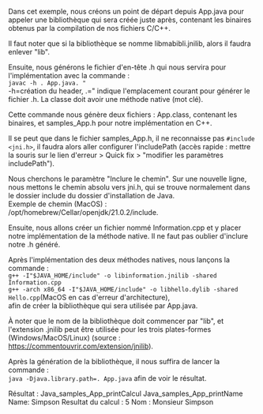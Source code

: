 Dans cet exemple, nous créons un point de départ depuis App.java pour appeler une bibliothèque qui sera créée juste après, contenant les binaires obtenus par la compilation de nos fichiers C/C++.

Il faut noter que si la bibliothèque se nomme libmabibli.jnilib, alors il faudra enlever "lib".

Ensuite, nous générons le fichier d'en-tête .h qui nous servira pour l'implémentation avec la commande :<br>
`javac -h . App.java. "` <br>
-h=création du header, .=" indique l'emplacement courant pour générer le fichier .h. La classe doit avoir une méthode native (mot clé).

Cette commande nous génère deux fichiers : App.class, contenant les binaires, et samples_App.h pour notre implémentation en C++.

Il se peut que dans le fichier samples_App.h, il ne reconnaisse pas `#include <jni.h>`, il faudra alors aller configurer l'includePath (accès rapide : mettre la souris sur le lien d'erreur > Quick fix > "modifier les paramètres includePath").

Nous cherchons le paramètre "Inclure le chemin". Sur une nouvelle ligne, nous mettons le chemin absolu vers jni.h, qui se trouve normalement dans le dossier include du dossier d'installation de Java. <br>
Exemple de chemin (MacOS) : /opt/homebrew/Cellar/openjdk/21.0.2/include.

Ensuite, nous allons créer un fichier nommé Information.cpp et y placer notre implémentation de la méthode native. Il ne faut pas oublier d'inclure notre .h généré.

Après l'implémentation des deux méthodes natives, nous lançons la commande : <br>
`g++ -I"$JAVA_HOME/include" -o libinformation.jnilib -shared Information.cpp` <br>
`g++ -arch x86_64 -I"$JAVA_HOME/include" -o libhello.dylib -shared Hello.cpp`(MacOS en cas d'erreur d'architecture),<br>
afin de créer la bibliothèque qui sera utilisée par App.java.

À noter que le nom de la bibliothèque doit commencer par "lib", et l'extension .jnilib peut être utilisée pour les trois plates-formes (Windows/MacOS/Linux) (source : https://commentouvrir.com/extension/jnilib).

Après la génération de la bibliothèque, il nous suffira de lancer la commande :<br>
`java -Djava.library.path=. App.java` afin de voir le résultat.

Résultat :
Java_samples_App_printCalcul
Java_samples_App_printName
Name: Simpson
Resultat du calcul : 5
Nom : Monsieur Simpson

